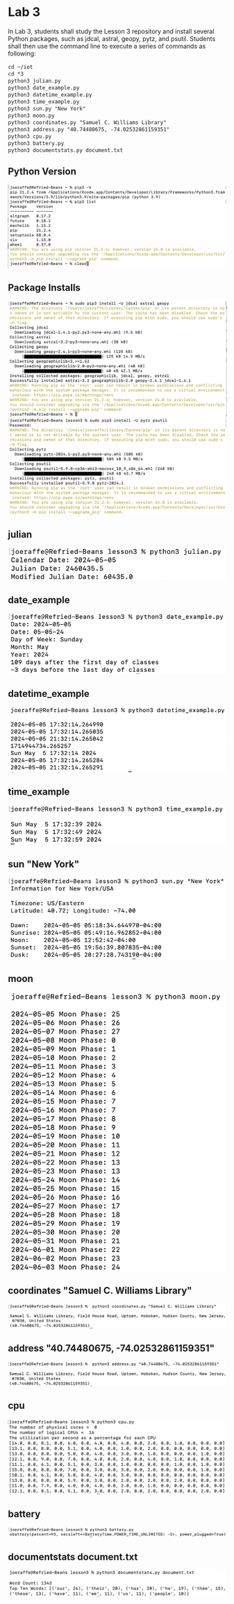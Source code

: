 # Lab 3
In Lab 3, students shall study the Lesson 3 repository and install several Python packages, such as jdcal, astral, geopy, pytz, and psutil.  Students shall then use the command line to execute a series of commands as following:

```
cd ~/iot
cd *3
python3 julian.py
python3 date_example.py
python3 datetime_example.py
python3 time_example.py
python3 sun.py "New York"
python3 moon.py
python3 coordinates.py "Samuel C. Williams Library"
python3 address.py "40.74480675, -74.02532861159351"
python3 cpu.py
python3 battery.py
python3 documentstats.py document.txt
```
## Python Version
![PV](https://github.com/jlake503/Design6/blob/main/Lab3/Images/PythonVersion.png)

## Package Installs
![1](https://github.com/jlake503/Design6/blob/main/Lab3/Images/PackageInstall1.png)
![2](https://github.com/jlake503/Design6/blob/main/Lab3/Images/PackageInstall2.png)

## julian
![julian](https://github.com/jlake503/Design6/blob/main/Lab3/Images/julian.png)

## date_example
![date_example](https://github.com/jlake503/Design6/blob/main/Lab3/Images/date_example.png)

## datetime_example
![datetime_example](https://github.com/jlake503/Design6/blob/main/Lab3/Images/datetime_example.png)

## time_example
![time_example](https://github.com/jlake503/Design6/blob/main/Lab3/Images/time_example.png)

## sun "New York"
![sun](https://github.com/jlake503/Design6/blob/main/Lab3/Images/sun.png)

## moon
![moon](https://github.com/jlake503/Design6/blob/main/Lab3/Images/moon.png)

## coordinates "Samuel C. Williams Library"
![coordinates](https://github.com/jlake503/Design6/blob/main/Lab3/Images/coordinates.png)

## address "40.74480675, -74.02532861159351"
![address](https://github.com/jlake503/Design6/blob/main/Lab3/Images/address.png)

## cpu
![cpu](https://github.com/jlake503/Design6/blob/main/Lab3/Images/cpu.png)

## battery
![battery](https://github.com/jlake503/Design6/blob/main/Lab3/Images/battery.png)

## documentstats document.txt
![docstats](https://github.com/jlake503/Design6/blob/main/Lab3/Images/documentstats.png)

